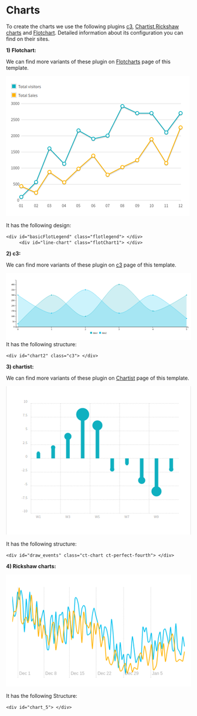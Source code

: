 # Charts

To create the charts we use the following plugins [c3](http://c3js.org/), [Chartist](https://gionkunz.github.io/chartist-js/),[Rickshaw charts](http://code.shutterstock.com/rickshaw/) and [Flotchart](http://www.flotcharts.org/). Detailed information about its configuration you can find on their sites.

**1\)** **Flotchart:**

We can find more variants of these plugin on [Flotcharts](http://admire.lorvent.in/charts.html) page of this template.

![](../../../.gitbook/assets/adire15.png)

It has the following design:

```text
<div id="basicFlotLegend" class="flotlegend"> </div>
     <div id="line-chart" class="flotChart1"> </div>
```

**2\) c3:**

We can find more variants of these plugin on [c3](http://admire.lorvent.in/advanced_charts.html) page of this template.

![](../../../.gitbook/assets/admire18.png)It has the following structure:

```text
<div id="chart2" class="c3"> </div>
```

**3\) chartist:**

We can find more variants of these plugin on [Chartist](http://admire.lorvent.in/chartist.html) page of this template.

![](../../../.gitbook/assets/admire16.png)

It has the following structure:

```text
<div id="draw_events" class="ct-chart ct-perfect-fourth"> </div>
```

**4\) Rickshaw charts:**

![](../../../.gitbook/assets/admire17.png)

It has the following Structure:

```text
<div id="chart_5"> </div>
```

